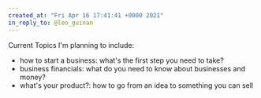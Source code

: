 ```yaml
---
created_at: "Fri Apr 16 17:41:41 +0000 2021"
in_reply_to: @leo_guinan
---
```


Current Topics I'm planning to include:
- how to start a business: what's the first step you need to take?
- business financials: what do you need to know about businesses and money?
- what's your product?: how to go from an idea to something you can sell
